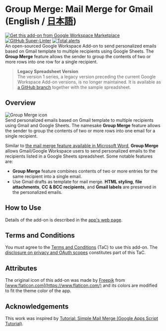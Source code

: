 # Group Merge: Mail Merge for Gmail (English / [日本語](https://github.com/ttsukagoshi/mail-merge-for-gmail/blob/main/README.ja.md))
[![Get this add-on from Google Workspace Marketplace](https://img.shields.io/badge/Google%20Workspace%20Add--on-Available-green)](https://workspace.google.com/marketplace/app/group_merge_mail_merge_for_gmail/586770229603) [![GitHub Super-Linter](https://github.com/ttsukagoshi/mail-merge-for-gmail/workflows/Lint%20Code%20Base/badge.svg)](https://github.com/marketplace/actions/super-linter) [![Total alerts](https://img.shields.io/lgtm/alerts/g/ttsukagoshi/mail-merge-for-gmail.svg?logo=lgtm&logoWidth=18)](https://lgtm.com/projects/g/ttsukagoshi/mail-merge-for-gmail/alerts/)  
An open-sourced Google Workspace Add-on to send personalized emails based on Gmail template to multiple recipients using Google Sheets. The **Group Merge** feature allows the sender to group the contents of two or more rows into one row for a single recipient.

> **Legacy Spreadsheet Version**  
> The version 1 series, a legacy version preceding the current Google Workspace Add-on versions, is no longer maintained. It is available as [a GitHub branch](https://github.com/ttsukagoshi/mail-merge-for-gmail/tree/legacy-v1.8.0-spreadsheet) together with the sample spreadsheet.

## Overview
![Group Merge icon](https://lh3.googleusercontent.com/pw/ACtC-3eZPKFkzQJvMs2P_HgJIwNRSy1OGklUpOr0gm9ncC3OGcJw-nVvNUDYta6mMWo3d57gEc9KD_KV-UNOJvcTCBjGru3MG1KUpzP3z15I-bjEfT3u1V12mzRQrcA89pzb_RoIbINO3B1WxT4qP0KefNs=s96-no)  
Send personalized emails based on Gmail template to multiple recipients using Gmail and Google Sheets. The namesake **Group Merge** feature allows the sender to group the contents of two or more rows into one email for a single recipient.

Similar to [the mail merge feature available in Microsoft Word](https://support.office.com/en-us/article/use-mail-merge-for-bulk-email-letters-labels-and-envelopes-f488ed5b-b849-4c11-9cff-932c49474705), **Group Merge** allows Gmail/Google Workspace users to send personalized emails to the recipients listed in a Google Sheets spreadsheet. Some notable features are:  
- **Group Merge** feature combines contents of two or more entries for the same recipient into a single email.
- Use Gmail drafts as template for mail merge. **HTML styling**, **file attachments**, **CC & BCC recipients**, and **Gmail labels** are preserved in the personalized emails.

## How to Use
Details of the add-on is described in the [app's web page](https://www.scriptable-assets.page/add-ons/group-merge/).

## Terms and Conditions
You must agree to the [Terms and Conditions](https://www.scriptable-assets.page/terms-and-conditions/) (TaC) to use this add-on. The [disclosure on privacy and OAuth scopes](https://www.scriptable-assets.page/add-ons/group-merge/#disclosure-on-privacy-and-oauth-scopes) constitutes part of this TaC.

## Attributes
The original icon of this add-on was made by [Freepik](https://www.freepik.com) from [www.flaticon.com](https://www.flaticon.com/) and its colors are modified to fit the theme color of the app.

## Acknowledgements
This work was inspired by [Tutorial: Simple Mail Merge (Google Apps Script Tutorial)](https://developers.google.com/apps-script/articles/mail_merge).
